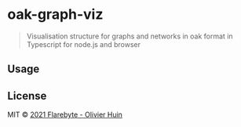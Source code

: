# oak-graph-viz

> Visualisation structure for graphs and networks in oak format in Typescript for node.js and browser

## Usage


## License

MIT © [2021 Flarebyte - Olivier Huin]()
